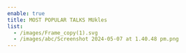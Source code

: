 ```yaml
---
enable: true
title: MOST POPULAR TALKS MUkles
list:
  - /images/Frame_copy(1).svg
  - /images/abc/Screenshot 2024-05-07 at 1.40.48 pm.png
---
```

